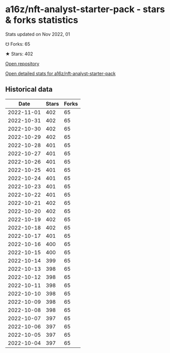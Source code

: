 # a16z/nft-analyst-starter-pack - stars & forks statistics

Stats updated on Nov 2022, 01

☋ Forks: 65

★ Stars: 402

[Open repository](https://github.com/a16z/nft-analyst-starter-pack)

[Open detailed stats for a16z/nft-analyst-starter-pack](https://reviewgithub.com/rep/a16z/nft-analyst-starter-pack)

## Historical data
| Date | Stars | Forks |
|------|-------|-------|
| 2022-11-01 | 402 | 65 | 
| 2022-10-31 | 402 | 65 | 
| 2022-10-30 | 402 | 65 | 
| 2022-10-29 | 402 | 65 | 
| 2022-10-28 | 401 | 65 | 
| 2022-10-27 | 401 | 65 | 
| 2022-10-26 | 401 | 65 | 
| 2022-10-25 | 401 | 65 | 
| 2022-10-24 | 401 | 65 | 
| 2022-10-23 | 401 | 65 | 
| 2022-10-22 | 401 | 65 | 
| 2022-10-21 | 402 | 65 | 
| 2022-10-20 | 402 | 65 | 
| 2022-10-19 | 402 | 65 | 
| 2022-10-18 | 402 | 65 | 
| 2022-10-17 | 401 | 65 | 
| 2022-10-16 | 400 | 65 | 
| 2022-10-15 | 400 | 65 | 
| 2022-10-14 | 399 | 65 | 
| 2022-10-13 | 398 | 65 | 
| 2022-10-12 | 398 | 65 | 
| 2022-10-11 | 398 | 65 | 
| 2022-10-10 | 398 | 65 | 
| 2022-10-09 | 398 | 65 | 
| 2022-10-08 | 398 | 65 | 
| 2022-10-07 | 397 | 65 | 
| 2022-10-06 | 397 | 65 | 
| 2022-10-05 | 397 | 65 | 
| 2022-10-04 | 397 | 65 | 

